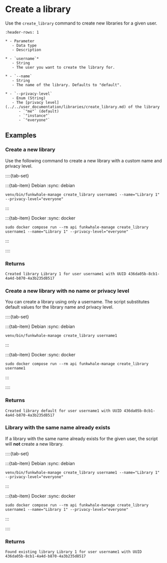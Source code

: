 # Create a library

Use the `create_library` command to create new libraries for a given user.

```{list-table}
:header-rows: 1

* - Parameter
   - Data type
   - Description

* - `username`*
   - String
   - The user you want to create the library for.

* - `--name`
   - String
   - The name of the library. Defaults to "default".

* - `--privacy-level`
   - Enum (String)
   - The [privacy level](../../user_documentation/libraries/create_library.md) of the library
      - `"me"` (default)
      - `"instance"`
      - `"everyone"`

```

## Examples

### Create a new library

Use the following command to create a new library with a custom name and privacy level.

::::{tab-set}

:::{tab-item} Debian
:sync: debian

```{code-block} sh
venv/bin/funkwhale-manage create_library username1 --name="Library 1" --privacy-level="everyone"
```

:::

:::{tab-item} Docker
:sync: docker

```{code-block} sh
sudo docker compose run --rm api funkwhale-manage create_library username1 --name="Library 1" --privacy-level="everyone"
```

:::

::::

### Returns

```{code-block} text
Created library Library 1 for user username1 with UUID 436da05b-8cb1-4a4d-b870-4a3b235d8517
```

### Create a new library with no name or privacy level

You can create a library using only a username. The script substitutes default values for the library name and privacy level.

::::{tab-set}

:::{tab-item} Debian
:sync: debian

```{code-block} sh
venv/bin/funkwhale-manage create_library username1
```

:::

:::{tab-item} Docker
:sync: docker

```{code-block} sh
sudo docker compose run --rm api funkwhale-manage create_library username1
```

:::

::::

### Returns

```{code-block} text
Created library default for user username1 with UUID 436da05b-8cb1-4a4d-b870-4a3b235d8517
```

### Library with the same name already exists

If a library with the same name already exists for the given user, the script will **not** create a new library.

::::{tab-set}

:::{tab-item} Debian
:sync: debian

```{code-block} sh
venv/bin/funkwhale-manage create_library username1 --name="Library 1" --privacy-level="everyone"
```

:::

:::{tab-item} Docker
:sync: docker

```{code-block} sh
sudo docker compose run --rm api funkwhale-manage create_library username1 --name="Library 1" --privacy-level="everyone"
```

:::

::::

### Returns

```{code-block} text
Found existing library Library 1 for user username1 with UUID 436da05b-8cb1-4a4d-b870-4a3b235d8517
```
